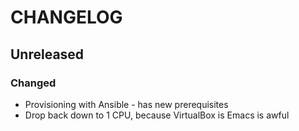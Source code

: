 # CHANGELOG

## Unreleased

### Changed
* Provisioning with Ansible - has new prerequisites
* Drop back down to 1 CPU, because VirtualBox is Emacs is awful



<!-- TEMPLATE
## <x.y.z> - <date>

### Added

### Changed

### Deprecated

### Removed

### Fixed

### Security
-->
